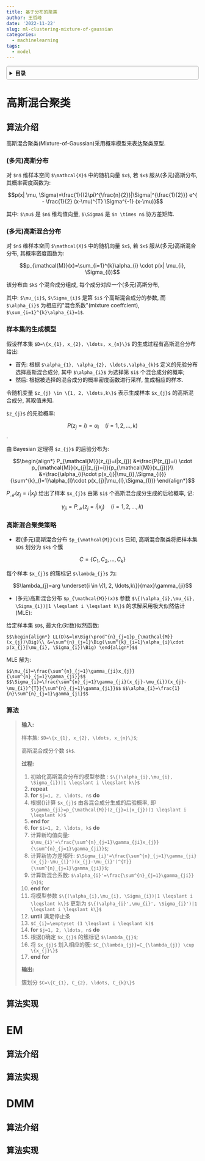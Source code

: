 ```yaml
---
title: 基于分布的聚类
author: 王哲峰
date: '2022-11-22'
slug: ml-clustering-mixture-of-gaussian
categories:
  - machinelearning
tags:
  - model
---
```


<style>
details {
    border: 1px solid #aaa;
    border-radius: 4px;
    padding: .5em .5em 0;
}
summary {
    font-weight: bold;
    margin: -.5em -.5em 0;
    padding: .5em;
}
details[open] {
    padding: .5em;
}
details[open] summary {
    border-bottom: 1px solid #aaa;
    margin-bottom: .5em;
}
</style>

<details><summary>目录</summary><p>

- [高斯混合聚类](#高斯混合聚类)
  - [算法介绍](#算法介绍)
    - [(多元)高斯分布](#多元高斯分布)
    - [(多元)高斯混合分布](#多元高斯混合分布)
    - [样本集的生成模型](#样本集的生成模型)
    - [高斯混合聚类策略](#高斯混合聚类策略)
    - [算法](#算法)
  - [算法实现](#算法实现)
- [EM](#em)
  - [算法介绍](#算法介绍-1)
  - [算法实现](#算法实现-1)
- [DMM](#dmm)
  - [算法介绍](#算法介绍-2)
  - [算法实现](#算法实现-2)
</p></details><p></p>

# 高斯混合聚类

## 算法介绍

高斯混合聚类(Mixture-of-Gaussian)采用概率模型来表达聚类原型. 

### (多元)高斯分布

对 `$n$` 维样本空间 `$\mathcal{X}$` 中的随机向量 `$x$`, 若 `$x$` 服从(多元)高斯分布, 其概率密度函数为: 

$$p(x| \mu, \Sigma)=\frac{1}{(2\pi)^{\frac{n}{2}}|\Sigma|^{\frac{1}{2}}} e^{ - \frac{1}{2} (x-\mu)^{T} \Sigma^{-1} (x-\mu)}$$

其中: `$\mu$` 是 `$n$` 维均值向量, `$\Sigma$` 是 `$n \times n$` 协方差矩阵.

### (多元)高斯混合分布

对 `$n$` 维样本空间 `$\mathcal{X}$` 中的随机向量 `$x$`, 若 `$x$` 服从(多元)高斯混合分布, 其概率密度函数为: 

$$p_{\mathcal{M}}(x)=\sum_{i=1}^{k}\alpha_{i} \cdot p(x| \mu_{i}, \Sigma_{i})$$

该分布由 `$k$` 个混合成分组成, 每个成分对应一个(多元)高斯分布,

其中: `$\mu_{i}$`, `$\Sigma_{i}$` 是第 `$i$` 个高斯混合成分的参数, 
而 `$\alpha_{i}$` 为相应的"混合系数"(mixture coeffcient), 
`$\sum_{i=1}^{k}\alpha_{i}=1$`.

### 样本集的生成模型

假设样本集 ``$D=\{x_{1}, x_{2}, \ldots, x_{n}\}$`` 的生成过程有高斯混合分布给出: 

* 首先: 根据 `$\alpha_{1}, \alpha_{2}, \ldots,\alpha_{k}$` 定义的先验分布选择高斯混合成分, 
  其中 `$\alpha_{i}$` 为选择第 `$i$` 个混合成分的概率;
* 然后: 根据被选择的混合成分的概率密度函数进行采样, 生成相应的样本.

令随机变量 `$z_{j} \in \{1, 2, \ldots,k\}$` 表示生成样本 `$x_{j}$` 的高斯混合成分, 其取值未知. 

`$z_{j}$` 的先验概率: 

$$P(z_{j}=i)=\alpha_{i} \quad (i=1, 2, \ldots,k)$$. 

由 Bayesian 定理得 `$z_{j}$` 的后验分布为: 

$$\begin{align*}
P_{\mathcal{M}}(z_{j}=i|x_{j}) &=\frac{P(z_{j}=i) \cdot p_{\mathcal{M}}(x_{j}|z_{j}=i)}{p_{\mathcal{M}}(x_{j})}\\
                               &=\frac{\alpha_{i}\cdot p(x_{j}|\mu_{i},\Sigma_{i})}{\sum^{k}_{l=1}\alpha_{l}\cdot p(x_{j}|\mu_{l},\Sigma_{l})}
\end{align*}$$

$P_{\mathcal{M}}(z_{j}=i|x_{j})$ 给出了样本 `$x_{j}$` 由第 `$i$` 个高斯混合成分生成的后验概率, 记: 

$$\gamma_{ji}=P_{\mathcal{M}}(z_{j}=i|x_{j}) \quad (i=1, 2, \ldots,k)$$


### 高斯混合聚类策略

* 若(多元)高斯混合分布 `$p_{\mathcal{M}}(x)$` 已知, 高斯混合聚类将把样本集 `$D$` 划分为 `$k$` 个簇 

$$C=\{C_{1}, C_{2}, \ldots,C_{k}\}$$

每个样本 `$x_{j}$` 的簇标记 `$\lambda_{j}$` 为:

$$\lambda_{j}=arg \underset{i \in \{1, 2, \ldots,k\}}{max}\gamma_{ji}$$


* (多元)高斯混合分布 `$p_{\mathcal{M}}(x)$` 参数 `$\{(\alpha_{i},\mu_{i}, \Sigma_{i})|1 \leqslant i \leqslant k\}$` 的求解采用极大似然估计(MLE):

给定样本集 `$D$`, 最大化(对数)似然函数: 

`$$\begin{align*}
LL(D)&=ln\Big(\prod^{n}_{j=1}p_{\mathcal{M}}(x_{j})\Big)\\
&=\sum^{n}_{j=1}\Big(\sum^{k}_{i=1}\alpha_{i}\cdot p(x_{j}|\mu_{i}, \Sigma_{i})\Big)
\end{align*}$$`

MLE 解为: 

`$$\mu_{i}=\frac{\sum^{n}_{j=1}\gamma_{ji}x_{j}}{\sum^{n}_{j=1}\gamma_{ji}}$$`
`$$\Sigma_{i}=\frac{\sum^{n}_{j=1}\gamma_{ji}(x_{j}-\mu_{i})(x_{j}-\mu_{i})^{T}}{\sum^{n}_{j=1}\gamma_{ji}}$$`
`$$\alpha_{i}=\frac{1}{n}\sum^{n}_{j=1}\gamma_{ji}$$`


### 算法

> **输入:**
> 
> 样本集: ``$D=\{x_{1}, x_{2}, \ldots, x_{n}\}$``;
>
> 高斯混合成分个数 `$k$`.
> 
> **过程:**
> 
> 1. 初始化高斯混合分布的模型参数 : `$\{(\alpha_{i},\mu_{i}, \Sigma_{i})|1 \leqslant i \leqslant k\}$`
> 2. **repeat**
> 3. **for** `$j=1, 2, \ldots, n$` **do**
> 4. 根据()计算 `$x_{j}$` 由各混合成分生成的后验概率, 即 `$\gamma_{ji}=p_{\mathcal{M}}(z_{j}=i|x_{j})(1 \leqslant i \leqslant k)$`
> 5. **end for** 
> 6. **for** `$i=1, 2, \ldots, k$` **do**
> 7. 计算新均值向量: `$\mu_{i}'=\frac{\sum^{n}_{j=1}\gamma_{ji}x_{j}}{\sum^{n}_{j=1}\gamma_{ji}}$`;
> 8. 计算新协方差矩阵: `$\Sigma_{i}'=\frac{\sum^{n}_{j=1}\gamma_{ji}(x_{j}-\mu_{i}')(x_{j}-\mu_{i}')^{T}}{\sum^{n}_{j=1}\gamma_{ji}}$`;
> 9. 计算新混合系数: `$\alpha_{i}'=\frac{\sum^{n}_{j=1}\gamma_{ji}}{n}$`;
> 10. **end for**
> 11. 将模型参数 `$\{(\alpha_{i},\mu_{i}, \Sigma_{i})|1 \leqslant i \leqslant k\}$` 更新为 `$\{(\alpha_{i}',\mu_{i}', \Sigma_{i}')|1 \leqslant i \leqslant k\}$`
> 12. **until** 满足停止条
> 13. `$C_{i}=\emptyset (1 \leqslant i \leqslant k)$`
> 14. **for** `$j=1, 2, \ldots, n$` **do**
> 15. 根据()确定 `$x_{j}$` 的簇标记 `$\lambda_{j}$`;
> 16. 将 `$x_{j}$` 划入相应的簇: `$C_{\lambda_{j}}=C_{\lambda_{j}} \cup \{x_{j}\}$`
> 17. **end for**
> 
> **输出:**
> 
> 簇划分 `$C=\{C_{1}, C_{2}, \ldots, C_{k}\}$`

## 算法实现


# EM

## 算法介绍


## 算法实现



# DMM

## 算法介绍


## 算法实现


